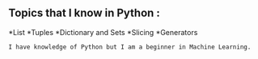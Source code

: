 ## Topics that I know in Python :
*List
*Tuples
*Dictionary and Sets
*Slicing
*Generators
```
I have knowledge of Python but I am a beginner in Machine Learning.
```
